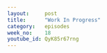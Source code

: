 ```yaml
---
layout:     post
title:      "Work In Progress"
category:   episodes
week_no:    18
youtube_id: QyK85r67rng
---
```

